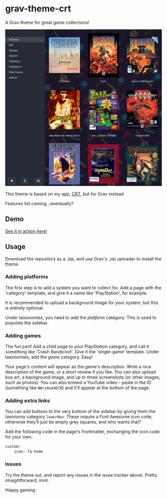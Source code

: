 # grav-theme-crt
A Grav theme for great game collections!

![](screenshot.jpg)

This theme is based on my app, [CRT](https://github.com/phlum/crt-app), but for Grav instead.

Features list coming...eventually?

## Demo
[See it in action here!](https://gotd.spacefarer.club)

## Usage
Download the repository as a .zip, and use Grav's .zip uploader to install the theme.

### Adding platforms
The first step is to add a system you want to collect for. Add a page with the 'category' template, and give it a name like 'PlayStation', for example.

It is recommended to upload a background image for your system, but this is entirely optional.

Under taxonomies, you need to add the *platform* category. This is used to populate the sidebar.

### Adding games
The fun part! Add a child page to your PlayStation category, and call it something like 'Crash Bandicoot'. Give it the 'single-game' template. Under taxonomies, add the *game* category. Easy!

Your page's content will appear as the game's description. Write a nice description of the game, or a short review if you like. You can also upload box art, a background image, and up to three screenshots (or other images, such as photos). You can also embed a YouTube video - paste in the ID (something like `NWry9xA4DlM`) and it'll appear at the bottom of the page.

### Adding extra links
You can add buttons to the very bottom of the sidebar by giving them the taxonomy category `lowerNav`. These _require_ a Font Awesome icon code, otherwise they'll just be empty grey squares, and who wants that?

Add the following code in the page's frontmatter, exchanging the icon code for your own.

    custom:
        icon: fa-home
        
### Issues
Try the theme out, and report any issues in the issue tracker above. Pretty straightforward, innit.

Happy gaming.
